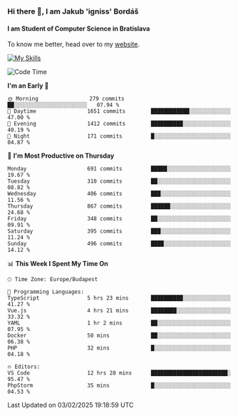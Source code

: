 ### Hi there 👋, I am Jakub 'igniss' Bordáš

#### I am Student of Computer Science in Bratislava
To know me better, head over to my [website](https://bordas.sk).

[![My Skills](https://skillicons.dev/icons?i=js,typescript,html,css,figma,svelte,vue,next,postgresql,nest,express,nodejs)](https://bordas.sk)


<!--START_SECTION:waka-->
![Code Time](http://img.shields.io/badge/Code%20Time-1%2C673%20hrs%2011%20mins-blue)

**I'm an Early 🐤** 

```text
🌞 Morning                279 commits         ██░░░░░░░░░░░░░░░░░░░░░░░   07.94 % 
🌆 Daytime                1651 commits        ████████████░░░░░░░░░░░░░   47.00 % 
🌃 Evening                1412 commits        ██████████░░░░░░░░░░░░░░░   40.19 % 
🌙 Night                  171 commits         █░░░░░░░░░░░░░░░░░░░░░░░░   04.87 % 
```
📅 **I'm Most Productive on Thursday** 

```text
Monday                   691 commits         █████░░░░░░░░░░░░░░░░░░░░   19.67 % 
Tuesday                  310 commits         ██░░░░░░░░░░░░░░░░░░░░░░░   08.82 % 
Wednesday                406 commits         ███░░░░░░░░░░░░░░░░░░░░░░   11.56 % 
Thursday                 867 commits         ██████░░░░░░░░░░░░░░░░░░░   24.68 % 
Friday                   348 commits         ██░░░░░░░░░░░░░░░░░░░░░░░   09.91 % 
Saturday                 395 commits         ███░░░░░░░░░░░░░░░░░░░░░░   11.24 % 
Sunday                   496 commits         ████░░░░░░░░░░░░░░░░░░░░░   14.12 % 
```


📊 **This Week I Spent My Time On** 

```text
🕑︎ Time Zone: Europe/Budapest

💬 Programming Languages: 
TypeScript               5 hrs 23 mins       ██████████░░░░░░░░░░░░░░░   41.27 % 
Vue.js                   4 hrs 21 mins       ████████░░░░░░░░░░░░░░░░░   33.32 % 
YAML                     1 hr 2 mins         ██░░░░░░░░░░░░░░░░░░░░░░░   07.95 % 
Docker                   50 mins             ██░░░░░░░░░░░░░░░░░░░░░░░   06.38 % 
PHP                      32 mins             █░░░░░░░░░░░░░░░░░░░░░░░░   04.18 % 

🔥 Editors: 
VS Code                  12 hrs 28 mins      ████████████████████████░   95.47 % 
PhpStorm                 35 mins             █░░░░░░░░░░░░░░░░░░░░░░░░   04.53 % 
```


 Last Updated on 03/02/2025 19:18:59 UTC
<!--END_SECTION:waka-->
